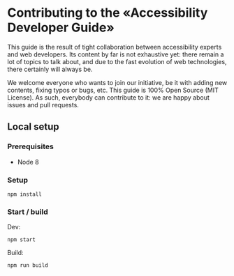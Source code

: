 # Contributing to the «Accessibility Developer Guide»

This guide is the result of tight collaboration between accessibility experts and web developers. Its content by far is not exhaustive yet: there remain a lot of topics to talk about, and due to the fast evolution of web technologies, there certainly will always be.

We welcome everyone who wants to join our initiative, be it with adding new contents, fixing typos or bugs, etc. This guide is 100% Open Source (MIT License). As such, everybody can contribute to it: we are happy about issues and pull requests.

## Local setup

### Prerequisites

- Node 8

### Setup

```
npm install
```

### Start / build

Dev:

```
npm start
```

Build:

```
npm run build
```
